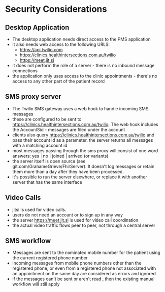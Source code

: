 # Security Considerations

## Desktop Application

* The desktop application needs direct access to the PMS application 
* it also needs web access to the following URLS: 
  * https://api.twilio.com
  * https://clinics.healthintersections.com.au/twilio
  * https://meet.jit.si
* it does not perform the role of a server - there is no inbound message connections  
* the application only uses access to the clinic appointments - there's no access to any other part of the patient record

## SMS proxy server

* The Twilio SMS gateway uses a web hook to handle incoming SMS messages
* these are configured to be sent to https://clinics.healthintersections.com.au/twilio. The web hook includes the AccountSid - messages are filed under the account
* clients also query https://clinics.healthintersections.com.au/twilio and pass their account id as a parameter. the server returns all messages with a matching account id 
* most messages passing through the sms proxy will consist of one word answers: yes | no | joined | arrived (or variants) 
* the server itself is open source (see git.com/GrahameGrieve/FhirServer). It doesn't log messages or retain them more than a day after they have been processed.
* it's possible to run the server elsewhere, or replace it with another server that has the same interface 

## Video Calls

* jitsi is used for video calls. 
* users do not need an account or to sign up in any way
* the server https://meet.jit.si is used for video call coordination
* the actual video traffic flows peer to peer, not through a central server

## SMS workflow

* Messages are sent to the nominated mobile number for the patient using the current registered phone number 
* incoming messages from mobile phone numbers other than the registered phone, or even from a registered phone not associated with an appointment on the same day are considered as errors and ignored 
* if the messages can't be sent or aren't read , then the existing manual workflow will still apply


